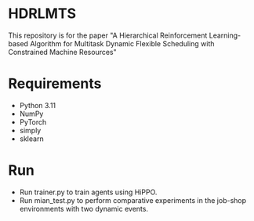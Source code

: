 # HDRLMTS
This repository is for the paper "A Hierarchical Reinforcement Learning-based Algorithm for Multitask Dynamic Flexible Scheduling with Constrained Machine Resources"

# Requirements
- Python 3.11 
- NumPy 
- PyTorch
- simply
- sklearn

# Run
- Run trainer.py to train agents using HiPPO.
- Run mian_test.py to perform comparative experiments in the job-shop environments with two dynamic events.
